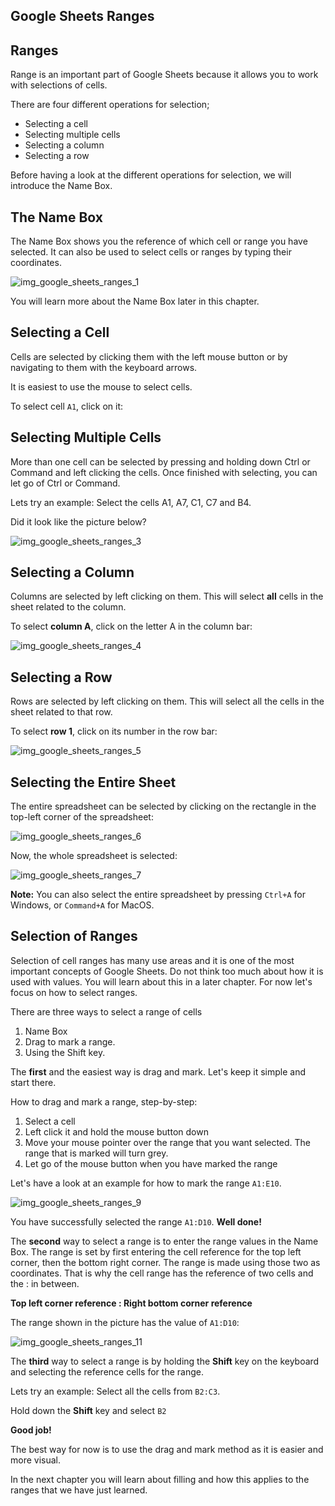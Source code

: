 Google Sheets Ranges
---


Ranges
---

Range is an important part of Google Sheets because it allows you to work with selections of cells.

There are four different operations for selection;

* Selecting a cell
* Selecting multiple cells
* Selecting a column
* Selecting a row

Before having a look at the different operations for selection, we will introduce the Name Box.




The Name Box
---
The Name Box shows you the reference of which cell or range you have selected. It can also be used to select cells or ranges by typing their coordinates.

![img_google_sheets_ranges_1](https://user-images.githubusercontent.com/47166768/191910355-c3e18ef1-4e8c-4455-90c8-85d5997f086d.png)


You will learn more about the Name Box later in this chapter.


Selecting a Cell
---
Cells are selected by clicking them with the left mouse button or by navigating to them with the keyboard arrows.

It is easiest to use the mouse to select cells.

To select cell `A1`, click on it:



Selecting Multiple Cells
---
More than one cell can be selected by pressing and holding down Ctrl or Command and left clicking the cells. Once finished with selecting, you can let go of Ctrl or Command.

Lets try an example: Select the cells A1, A7, C1, C7 and B4.

Did it look like the picture below?

![img_google_sheets_ranges_3](https://user-images.githubusercontent.com/47166768/191910617-b5239fd8-7b6d-4322-8075-0042a62ecbaf.png)





Selecting a Column
---
Columns are selected by left clicking on them. This will select **all** cells in the sheet related to the column.

To select **column A**, click on the letter A in the column bar:


![img_google_sheets_ranges_4](https://user-images.githubusercontent.com/47166768/191910713-6bd8f24e-f1d8-44b2-84c6-6076aca14d7e.png)

Selecting a Row
---
Rows are selected by left clicking on them. This will select all the cells in the sheet related to that row.

To select **row 1**, click on its number in the row bar:


![img_google_sheets_ranges_5](https://user-images.githubusercontent.com/47166768/191911059-83e13c15-c439-4363-b622-aac315fd9418.png)

Selecting the Entire Sheet
---
The entire spreadsheet can be selected by clicking on the rectangle in the top-left corner of the spreadsheet: 

![img_google_sheets_ranges_6](https://user-images.githubusercontent.com/47166768/191911095-f26c313b-e3ac-4f8b-bf04-bd7297f47da2.png)

Now, the whole spreadsheet is selected:

![img_google_sheets_ranges_7](https://user-images.githubusercontent.com/47166768/191911125-5f37f1ac-b18e-47b7-8498-e97435b54ded.png)


**Note:** You can also select the entire spreadsheet by pressing `Ctrl+A` for Windows, or `Command+A` for MacOS.





Selection of Ranges
---
Selection of cell ranges has many use areas and it is one of the most important concepts of Google Sheets. Do not think too much about how it is used with values. You will learn about this in a later chapter. For now let's focus on how to select ranges.

There are three ways to select a range of cells

1. Name Box
2. Drag to mark a range.
3. Using the Shift key.

The **first** and the easiest way is drag and mark. Let's keep it simple and start there.

How to drag and mark a range, step-by-step:

1. Select a cell
2. Left click it and hold the mouse button down
3. Move your mouse pointer over the range that you want selected. The range that is marked will turn grey.
4. Let go of the mouse button when you have marked the range


Let's have a look at an example for how to mark the range `A1:E10`.


![img_google_sheets_ranges_9](https://user-images.githubusercontent.com/47166768/191911665-ea551474-08d1-46e8-8bb3-4d91225871a9.png)

You have successfully selected the range `A1:D10`. **Well done!**

The **second** way to select a range is to enter the range values in the Name Box. The range is set by first entering the cell reference for the top left corner, then the bottom right corner. The range is made using those two as coordinates. That is why the cell range has the reference of two cells and the : in between.

**Top left corner reference : Right bottom corner reference**

The range shown in the picture has the value of `A1:D10`:

![img_google_sheets_ranges_11](https://user-images.githubusercontent.com/47166768/191911888-88c174ba-cb65-4da6-b198-56e804500129.png)


The **third** way to select a range is by holding the **Shift** key on the keyboard and selecting the reference cells for the range.

Lets try an example: Select all the cells from `B2:C3`.

Hold down the **Shift** key and select `B2`


**Good job!**

The best way for now is to use the drag and mark method as it is easier and more visual.

In the next chapter you will learn about filling and how this applies to the ranges that we have just learned.

